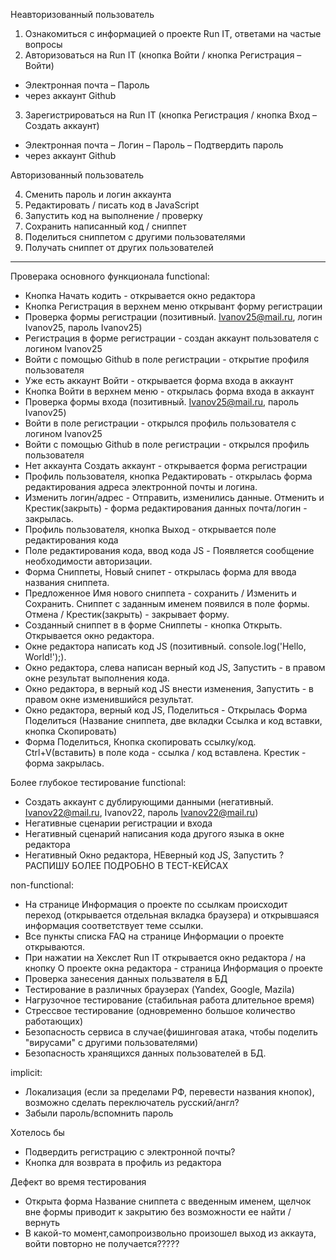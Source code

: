 Неавторизованный пользователь

1. Ознакомиться с информацией о проекте Run IT, ответами на частые вопросы
2. Авторизоваться на Run IT (кнопка Войти / кнопка Регистрация – Войти)
- Электронная почта – Пароль 
- через аккаунт Github
3. Зарегистрироваться на Run IT (кнопка Регистрация / кнопка Вход – Создать аккаунт)
- Электронная почта – Логин – Пароль – Подтвердить пароль 
- через аккаунт Github

Авторизованный пользователь

4. Сменить пароль и логин аккаунта
5. Редактировать / писать код в JavaScript
6. Запустить код на выполнение / проверку
7. Сохранить написанный код / сниппет
8. Поделиться сниппетом с другими пользователями 
9. Получать сниппет от других пользователей 

---
Проверака основного функционала
functional:
  - Кнопка Начать кодить - открывается окно редактора
  - Кнопка Регистрация в верхнем меню открывант форму регистрации
  - Проверка формы регистрации (позитивный. Ivanov25@mail.ru, логин Ivanov25, пароль Ivanov25)
  - Регистрация в форме регистрации - создан аккаунт пользователя с логином Ivanov25
  - Войти с помощью Github в поле регистрации - открытие профиля пользователя 
  - Уже есть аккаунт Войти - открывается форма входа в аккаунт
  - Кнопка Войти в верхнем меню - открылась форма входа в аккаунт 
  - Проверка формы входа (позитивный. Ivanov25@mail.ru, пароль Ivanov25)
  - Войти в поле регистрации - открылся профиль пользователя с логином Ivanov25
  - Войти с помощью Github в поле регистрации - открылся профиль пользователя
  - Нет аккаунта Создать аккаунт - открывается форма регистрации
  - Профиль пользователя, кнопка Редактировать - открылась форма редактирования адреса электронной почты и логина.
  - Изменить логин/адрес - Отправить, изменились данные. Отменить и Крестик(закрыть) - форма редактирования данных почта/логин - закрылась.
  - Профиль пользователя, кнопка Выход - открывается поле редактирования кода
  - Поле редактирования кода, ввод кода JS - Появляется сообщение необходимости авторизации.
  - Форма Сниппеты, Новый снипет - открылась форма для ввода названия сниппета.
  - Предложенное Имя нового сниппета - сохранить / Изменить и Сохранить. Сниппет с заданным именем появился в поле формы. Отмена / Крестик(закрыть) - закрывает форму.
  - Созданный сниппет в в форме Сниппеты - кнопка Открыть. Открывается окно редактора.
  - Окне редактора написать код JS (позитивный. console.log('Hello, World!');). 
  - Окно редактора, слева написан верный код JS, Запустить - в правом окне результат выполнения кода.
  - Окно редактора, в верный код JS внести изменения, Запустить - в правом окне изменившийся результат.
  - Окно редактора, верный код JS, Поделиться - Открылась Форма Поделиться (Название сниппета, две вкладки Ссылка и код вставки, кнопка Скопировать)
  - Форма Поделиться, Кнопка скопировать ссылку/код. Ctrl+V(вставить) в поле кода - ссылка / код вставлена. Крестик - форма закрылась.

Более глубокое тестирование
functional:
- Создать аккаунт с дублирующими данными (негативный. Ivanov22@mail.ru, Ivanov22, пароль  Ivanov22@mail.ru)
- Негативные сценарии регистрации и входа
- Негативный сценарий написания кода другого языка в окне редактора
- Негативный Окно редактора, НЕверный код JS, Запустить ?
  РАСПИШУ БОЛЕЕ ПОДРОБНО В ТЕСТ-КЕЙСАХ
  
 non-functional:
  - На странице Информация о проекте по ссылкам происходит переход (открывается отдельная вкладка браузера) и открывшаяся информация соответствует теме ссылки. 
  - Все пункты списка FAQ на странице Информации о проекте открываются. 
  - При нажатии на Хекслет Run IT открывается окно редактора / на кнопку О проекте окна редактора - страница Информация о проекте
  - Проверка занесения данных пользвателя в БД 
  - Тестирование в различных браузерах (Yandex, Google, Mazila)
  - Нагрузочное тестирование (стабильная работа длительное время)
  - Стрессвое тестирование (одновременно большое количество работающих)
  - Безопасность сервиса в случае(фишинговая атака, чтобы поделить "вирусами" с другими пользователями)
  - Безопасность хранящихся данных пользователей в БД.
 
implicit:
  - Локализация (если за пределами РФ, перевести названия кнопок), возможно сделать переключатель русский/англ?
  - Забыли пароль/вспомнить пароль
  
Хотелось бы
  - Подвердить регистрацию с электронной почты?
  - Кнопка для возврата в профиль из редактора

Дефект во время тестирования
  - Открыта форма Название сниппета с введенным именем, щелчок вне формы приводит к закрытию без возможности ее найти / вернуть  
  - В какой-то момент,самопроизвольно произошел выход из аккаута, войти повторно не получается????? 


